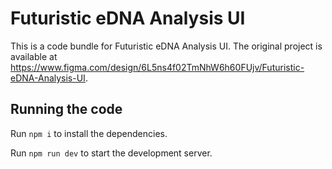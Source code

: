 
  # Futuristic eDNA Analysis UI

  This is a code bundle for Futuristic eDNA Analysis UI. The original project is available at https://www.figma.com/design/6L5ns4f02TmNhW6h60FUjv/Futuristic-eDNA-Analysis-UI.

  ## Running the code

  Run `npm i` to install the dependencies.

  Run `npm run dev` to start the development server.
  